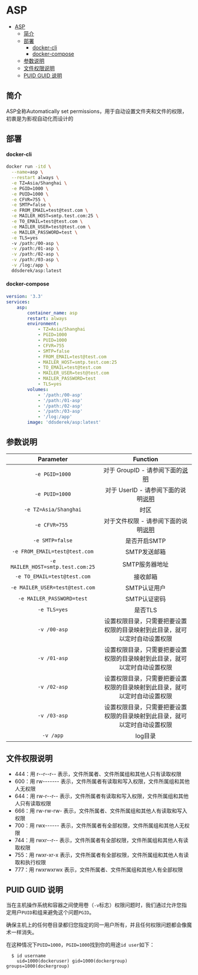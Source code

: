 # ASP

- [ASP](#asp)
  - [简介](#简介)
  - [部署](#部署)
      - [docker-cli](#docker-cli)
      - [docker-compose](#docker-compose)
  - [参数说明](#参数说明)
  - [文件权限说明](#文件权限说明)
  - [PUID GUID 说明](#puid-guid-说明)

## 简介

ASP全称Automatically set permissions，用于自动设置文件夹和文件的权限，初衷是为影视自动化而设计的

## 部署

#### docker-cli

```bash
docker run -itd \
  --name=asp \
  --restart always \
  -e TZ=Asia/Shanghai \
  -e PGID=1000 \
  -e PUID=1000 \
  -e CFVR=755 \
  -e SMTP=false \
  -e FROM_EMAIL=test@test.com \
  -e MAILER_HOST=smtp.test.com:25 \
  -e TO_EMAIL=test@test.com \
  -e MAILER_USER=test@test.com \
  -e MAILER_PASSWORD=test \
  -e TLS=yes
  -v /path:/00-asp \
  -v /path:/01-asp \
  -v /path:/02-asp \
  -v /path:/03-asp \
  -v /log:/app \
  ddsderek/asp:latest
```

#### docker-compose

```yaml
version: '3.3'
services:
    asp:
        container_name: asp
        restart: always
        environment:
            - TZ=Asia/Shanghai
            - PGID=1000
            - PUID=1000
            - CFVR=755
            - SMTP=false
            - FROM_EMAIL=test@test.com
            - MAILER_HOST=smtp.test.com:25
            - TO_EMAIL=test@test.com
            - MAILER_USER=test@test.com
            - MAILER_PASSWORD=test
            - TLS=yes
        volumes:
            - '/path:/00-asp'
            - '/path:/01-asp'
            - '/path:/02-asp'
            - '/path:/03-asp'
            - '/log:/app'
        image: 'ddsderek/asp:latest'
```

## 参数说明

|               Parameter               |                           Function                           |
| :-----------------------------------: | :----------------------------------------------------------: |
|          ```-e PGID=1000```           | 对于 GroupID - 请参阅下面的[说明](https://github.com/DDS-Derek/ASP#puid-guid-%E8%AF%B4%E6%98%8E) |
|          ```-e PUID=1000```           | 对于 UserID - 请参阅下面的说明[说明](https://github.com/DDS-Derek/ASP#puid-guid-%E8%AF%B4%E6%98%8E) |
|       ```-e TZ=Asia/Shanghai```       |                             时区                             |
|          ```-e CFVR=755 ```           | 对于文件权限 - 请参阅下面的说明[说明](https://github.com/DDS-Derek/ASP#%E6%96%87%E4%BB%B6%E6%9D%83%E9%99%90%E8%AF%B4%E6%98%8E) |
|          ```-e SMTP=false```          |                         是否开启SMTP                         |
|   ```-e FROM_EMAIL=test@test.com```   |                         SMTP发送邮箱                         |
| ```-e MAILER_HOST=smtp.test.com:25``` |                        SMTP服务器地址                        |
|    ```-e TO_EMAIL=test@test.com```    |                           接收邮箱                           |
|  ```-e MAILER_USER=test@test.com```   |                         SMTP认证用户                         |
|     ```-e MAILER_PASSWORD=test```     |                         SMTP认证密码                         |
|           ```-e TLS=yes```            |                           是否TLS                            |
|           ```-v /00-asp```            | 设置权限目录，只需要把要设置权限的目录映射到此目录，就可以定时自动设置权限 |
|           ```-v /01-asp```            | 设置权限目录，只需要把要设置权限的目录映射到此目录，就可以定时自动设置权限 |
|           ```-v /02-asp```            | 设置权限目录，只需要把要设置权限的目录映射到此目录，就可以定时自动设置权限 |
|           ```-v /03-asp```            | 设置权限目录，只需要把要设置权限的目录映射到此目录，就可以定时自动设置权限 |
|             ```-v /app```             |                           log目录                            |

## 文件权限说明

- 444：用 r--r--r-- 表示，文件所属者、文件所属组和其他人只有读取权限
- 600：用 rw------- 表示，文件所属者有读取和写入权限，文件所属组和其他人无权限
- 644：用 rw-r--r-- 表示，文件所属者有读取和写入权限，文件所属组和其他人只有读取权限
- 666：用 rw-rw-rw- 表示，文件所属者、文件所属组和其他人有读取和写入权限
- 700：用 rwx------ 表示，文件所属者有全部权限，文件所属组和其他人无权限
- 744：用 rwxr--r-- 表示，文件所属者有全部权限，文件所属组和其他人有读取权限
- 755：用 rwxr-xr-x 表示，文件所属者有全部权限，文件所属组和其他人有读取和执行权限
- 777：用 rwxrwxrwx 表示，文件所属者、文件所属组和其他人有全部权限

## PUID GUID 说明

当在主机操作系统和容器之间使用卷（`-v`标志）权限问题时，我们通过允许您指定用户`PUID`和组来避免这个问题`PGID`。

确保主机上的任何卷目录都归您指定的同一用户所有，并且任何权限问题都会像魔术一样消失。

在这种情况下`PUID=1000`，`PGID=1000`找到你的用途`id user`如下：

```
  $ id username
    uid=1000(dockeruser) gid=1000(dockergroup) groups=1000(dockergroup)
```